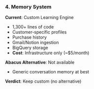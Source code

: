 ### 4. Memory System

**Current**: Custom Learning Engine

- 1,300+ lines of code
- Customer-specific profiles
- Purchase history
- Gmail/Notion ingestion
- BigQuery storage
- **Cost**: Infrastructure only (~$5/month)

**Abacus Alternative**: Not available

- Generic conversation memory at best

**Verdict**: Keep custom (no alternative)
